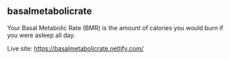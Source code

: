 ## basalmetabolicrate
Your Basal Metabolic Rate (BMR) is the amount of calories you would burn if you were asleep all day.

Live site: https://basalmetabolicrate.netlify.com/

